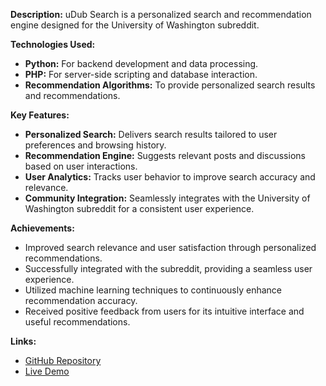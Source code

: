 **Description:**
uDub Search is a personalized search and recommendation engine designed for the University of Washington subreddit.

**Technologies Used:**
- **Python:** For backend development and data processing.
- **PHP:** For server-side scripting and database interaction.
- **Recommendation Algorithms:** To provide personalized search results and recommendations.

**Key Features:**
- **Personalized Search:** Delivers search results tailored to user preferences and browsing history.
- **Recommendation Engine:** Suggests relevant posts and discussions based on user interactions.
- **User Analytics:** Tracks user behavior to improve search accuracy and relevance.
- **Community Integration:** Seamlessly integrates with the University of Washington subreddit for a consistent user experience.

**Achievements:**
- Improved search relevance and user satisfaction through personalized recommendations.
- Successfully integrated with the subreddit, providing a seamless user experience.
- Utilized machine learning techniques to continuously enhance recommendation accuracy.
- Received positive feedback from users for its intuitive interface and useful recommendations.

**Links:**
- [GitHub Repository](https://github.com/adityakh/uDubSearch)
- [Live Demo](#)
